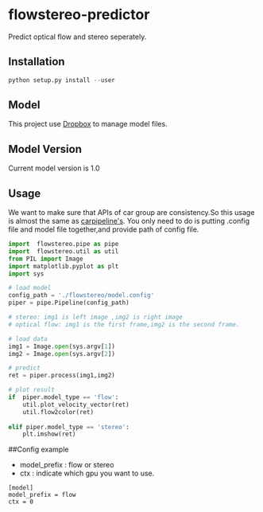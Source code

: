 # flowstereo-predictor
Predict optical flow and stereo seperately.

## Installation
``` python
python setup.py install --user
```

## Model
This project use [Dropbox](https://www.dropbox.com/s/ekriap1abdc9yu5/model.zip?dl=0) to manage model files. 

## Model Version
Current model version is 1.0
 

## Usage
We want to make sure that APIs of car group are consistency.So this usage is almost the same as [carpipeline's](https://github.com/TuSimple/erya-fuyi-car).
You only need to do is putting .config file and model file together,and provide path of config file. 

``` python
import  flowstereo.pipe as pipe
import  flowstereo.util as util
from PIL import Image
import matplotlib.pyplot as plt
import sys

# load model 
config_path = './flowstereo/model.config'
piper = pipe.Pipeline(config_path)

# stereo: img1 is left image ,img2 is right image
# optical flow: img1 is the first frame,img2 is the second frame.

# load data 
img1 = Image.open(sys.argv[1])
img2 = Image.open(sys.argv[2])

# predict
ret = piper.process(img1,img2)

# plot result
if  piper.model_type == 'flow':
    util.plot_velocity_vector(ret)
    util.flow2color(ret)
    
elif piper.model_type == 'stereo':
    plt.imshow(ret)

```

##Config example
- model_prefix :  flow or stereo 
- ctx : indicate which gpu you want to use.
``` config
[model]
model_prefix = flow  
ctx = 0
```
